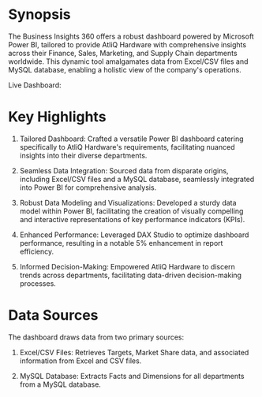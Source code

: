 
# Synopsis
The Business Insights 360 offers a robust dashboard powered by Microsoft Power BI, tailored to provide AtliQ Hardware with comprehensive insights across their Finance, Sales, Marketing, and Supply Chain departments worldwide. This dynamic tool amalgamates data from Excel/CSV files and MySQL database, enabling a holistic view of the company's operations.

Live Dashboard: 


# Key Highlights
   1. Tailored Dashboard: Crafted a versatile Power BI dashboard catering specifically to AtliQ Hardware's requirements, facilitating nuanced insights into their diverse departments.

   2. Seamless Data Integration: Sourced data from disparate origins, including Excel/CSV files and a MySQL database, seamlessly integrated into Power BI for comprehensive analysis.

   3. Robust Data Modeling and Visualizations: Developed a sturdy data model within Power BI, facilitating the creation of visually compelling and interactive representations of key performance indicators (KPIs).

   4. Enhanced Performance: Leveraged DAX Studio to optimize dashboard performance, resulting in a notable 5% enhancement in report efficiency.

   5. Informed Decision-Making: Empowered AtliQ Hardware to discern trends across departments, facilitating data-driven decision-making processes.

# Data Sources
The dashboard draws data from two primary sources:

   1. Excel/CSV Files: Retrieves Targets, Market Share data, and associated information from Excel and CSV files.

   2. MySQL Database: Extracts Facts and Dimensions for all departments from a MySQL database.




